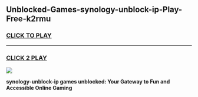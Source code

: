 
## Unblocked-Games-synology-unblock-ip-Play-Free-k2rmu
<h3>
<a href="https://premium76.site?title=synology-unblock-ip&ref=12A">CLICK TO PLAY</a></h3>
<hr>

<h3>
<a href="https://premium76.site?title=synology-unblock-ip&ref=12A">CLICK 2 PLAY</a>
  
</h3>

<a href="https://premium76.site?title=synology-unblock-ip&ref=12A"><img src="https://clearcache.store/games.png"></a>


**synology-unblock-ip games unblocked: Your Gateway to Fun and Accessible Online Gaming**
